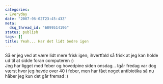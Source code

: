 ```yaml
---
categories:
- Everyday
date: "2007-06-02T23:45:43Z"
meta:
  dsq_thread_id: "6099514196"
status: publish
tags: []
title: Yeah... Har det lidt bedre igen
---
```

Så er jeg ved at være lidt mere frisk igen, ihvertfald så frisk at jeg kan holde ud til at sidde foran computeren :)  
Jeg har ligget med feber og hovedpine siden onsdag... Igår fredag var dog værst hvor jeg havde over 40 i feber, men har fået noget antibiotika så nu håber jeg kun det går fremad :)

